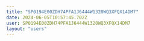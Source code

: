 ```yaml
---
title: "SP0194E00ZDH74PFA1J6444W1320WQ3XFQX14DM7"
date: 2024-06-05T10:57:45.702Z
user: SP0194E00ZDH74PFA1J6444W1320WQ3XFQX14DM7
layout: "users"
---
```

    